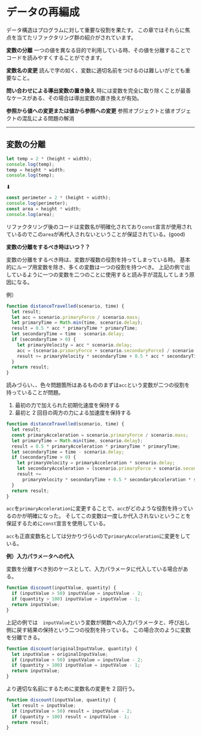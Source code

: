 # データの再編成

データ構造はプログラムに対して重要な役割を果たす。
この章ではそれらに焦点を当てたリファクタリング群の紹介がされています。

**変数の分離**
一つの値を異なる目的で利用している時、その値を分離することでコードを読みやすくすることができます。

**変数名の変更**
読んで字の如く、変数に適切名前をつけるのは難しいがとても重要なこと。

**問い合わせによる導出変数の置き換え**
時には変数を完全に取り除くことが最善なケースがある、その場合は導出変数の置き換えが有効。

**参照から値への変更または値から参照への変更**
参照オブジェクトと値オブジェクトの混乱による問題の解消

---

## 変数の分離

```js
let temp = 2 * (height + width);
console.log(temp);
temp = height * width;
console.log(temp);
```

⬇︎

```js
const perimeter = 2 * (height + width);
console.log(perimeter);
const area = height * width;
console.log(area);
```

リファクタリング後のコードは変数名が明確化されており`const`宣言が使用されているのでこの`area`が再代入されないということが保証されている。(good)

**変数の分離をするべき時はいつ？？**

変数の分離をするべき時は、変数が複数の役割を持ってしまっている時。
基本的にループ用変数を除き、多くの変数は一つの役割を持つべき。
上記の例で出しているように一つの変数を二つのことに使用すると読み手が混乱してしまう原因になる。

例）

```js
function distanceTravelled(scenario, time) {
  let result;
  let acc = scenario.primaryForce / scenario.mass;
  let primaryTime = Math.min(time, scenario.delay);
  result = 0.5 * acc * primaryTime * primaryTime;
  let secondaryTime = time - scenario.delay;
  if (secondaryTime > 0) {
    let primaryVelocity = acc * scenario.delay;
    acc = (scenario.primaryForce + scenario.secondaryForce) / scenario.mass;
    result += primaryVelocity * secondaryTime + 0.5 * acc * secondaryTime * secondaryTime;
  }
  return result;
}
```

読みづらい、、色々問題箇所はあるもののまずは`acc`という変数が二つの役割を持っていることが問題。

1. 最初の力で加えられた初期化速度を保持する
2. 最初と 2 回目の両方の力による加速度を保持する

```js
function distanceTravelled(scenario, time) {
  let result;
  const primaryAcceleration = scenario.primaryForce / scenario.mass;
  let primaryTime = Math.min(time, scenario.delay);
  result = 0.5 * primaryAcceleration * primaryTime * primaryTime;
  let secondaryTime = time - scenario.delay;
  if (secondaryTime > 0) {
    let primaryVelocity = primaryAcceleration * scenario.delay;
    let secondaryAcceleration = (scenario.primaryForce + scenario.secondaryForce) / scenario.mass;
    result +=
      primaryVelocity * secondaryTime + 0.5 * secondaryAcceleration * secondaryTime * secondaryTime;
  }
  return result;
}
```

`acc`を`primaryAcceleration`に変更することで、`acc`がどのような役割を持っているのかが明確になった。
そしてこの変数は一度しか代入されないということを保証するために`const`宣言を使用している。

`acc`も正直変数名としては分かりづらいので`primaryAcceleration`に変更をしている。

**例）入力パラメータへの代入**

変数を分離すべき別のケースとして、入力パラメータに代入している場合がある。

```js
function discount(inputValue, quantity) {
  if (inputValue > 50) inputValue = inputValue - 2;
  if (quantity > 100) inputValue = inputValue - 1;
  return inputValue;
}
```

上記の例では　`inputValue`という変数が関数への入力パラメータと、呼び出し側に戻す結果の保持という二つの役割を持っている。
この場合次のように変数を分離できる。

```js
function discount(originalInputValue, quantity) {
  let inputValue = originalInputValue;
  if (inputValue > 50) inputValue = inputValue - 2;
  if (quantity > 100) inputValue = inputValue - 1;
  return inputValue;
}
```

より適切な名前にするために変数名の変更を 2 回行う。

```js
function discount(inputValue, quantity) {
  let result = inputValue;
  if (inputValue > 50) result = inputValue - 2;
  if (quantity > 100) result = inputValue - 1;
  return result;
}
```
